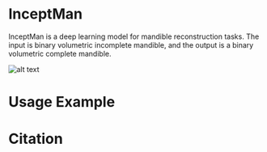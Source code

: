 # InceptMan

InceptMan is a deep learning model for mandible reconstruction tasks. The input is binary volumetric incomplete mandible, and the output is a binary volumetric complete mandible.

![alt text]([https://github.com/pvateekul/2110446_DSDE_2024s2/blob/main/image/meme.jpeg](https://github.com/oxygen-ii/InceptMan/blob/main/image/model.png)?raw=true)

# Usage Example

# Citation
